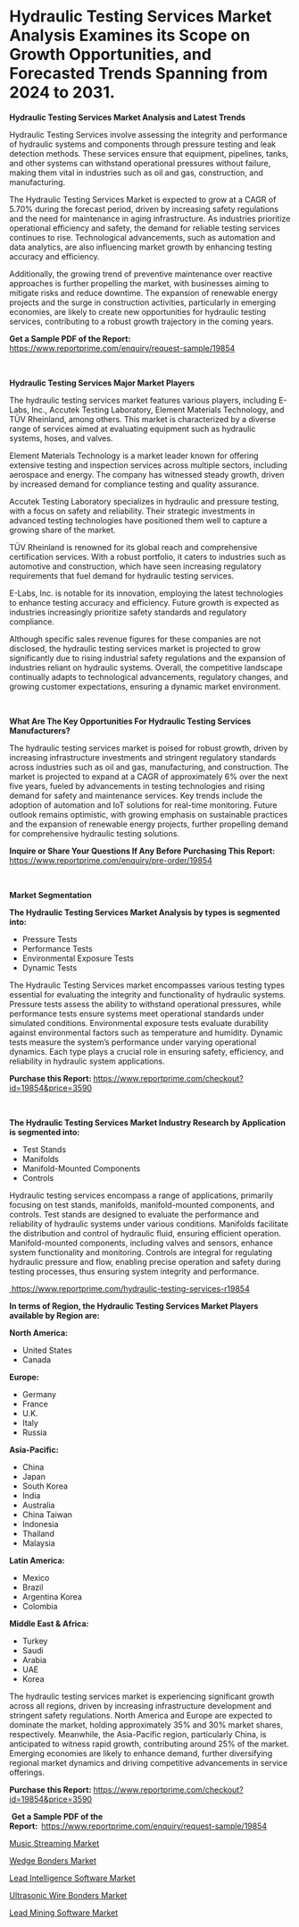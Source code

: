 <p><h1>Hydraulic Testing Services Market Analysis Examines its Scope on Growth Opportunities, and Forecasted Trends Spanning from 2024 to 2031.</h1></p><p><strong>Hydraulic Testing Services Market Analysis and Latest Trends</strong></p>
<p><p>Hydraulic Testing Services involve assessing the integrity and performance of hydraulic systems and components through pressure testing and leak detection methods. These services ensure that equipment, pipelines, tanks, and other systems can withstand operational pressures without failure, making them vital in industries such as oil and gas, construction, and manufacturing.</p><p>The Hydraulic Testing Services Market is expected to grow at a CAGR of 5.70% during the forecast period, driven by increasing safety regulations and the need for maintenance in aging infrastructure. As industries prioritize operational efficiency and safety, the demand for reliable testing services continues to rise. Technological advancements, such as automation and data analytics, are also influencing market growth by enhancing testing accuracy and efficiency.</p><p>Additionally, the growing trend of preventive maintenance over reactive approaches is further propelling the market, with businesses aiming to mitigate risks and reduce downtime. The expansion of renewable energy projects and the surge in construction activities, particularly in emerging economies, are likely to create new opportunities for hydraulic testing services, contributing to a robust growth trajectory in the coming years.</p></p>
<p><strong>Get a Sample PDF of the Report:&nbsp;</strong> <a href="https://www.reportprime.com/enquiry/request-sample/19854?utm_campaign=1121&utm_medium=2&utm_source=Github&utm_content=ia&utm_term=02122024&utm_id=hydraulic-testing-services">https://www.reportprime.com/enquiry/request-sample/19854</a></p>
<p>&nbsp;</p>
<p><strong>Hydraulic Testing Services Major Market Players</strong></p>
<p><p>The hydraulic testing services market features various players, including E-Labs, Inc., Accutek Testing Laboratory, Element Materials Technology, and TÜV Rheinland, among others. This market is characterized by a diverse range of services aimed at evaluating equipment such as hydraulic systems, hoses, and valves.</p><p>Element Materials Technology is a market leader known for offering extensive testing and inspection services across multiple sectors, including aerospace and energy. The company has witnessed steady growth, driven by increased demand for compliance testing and quality assurance.</p><p>Accutek Testing Laboratory specializes in hydraulic and pressure testing, with a focus on safety and reliability. Their strategic investments in advanced testing technologies have positioned them well to capture a growing share of the market.</p><p>TÜV Rheinland is renowned for its global reach and comprehensive certification services. With a robust portfolio, it caters to industries such as automotive and construction, which have seen increasing regulatory requirements that fuel demand for hydraulic testing services.</p><p>E-Labs, Inc. is notable for its innovation, employing the latest technologies to enhance testing accuracy and efficiency. Future growth is expected as industries increasingly prioritize safety standards and regulatory compliance.</p><p>Although specific sales revenue figures for these companies are not disclosed, the hydraulic testing services market is projected to grow significantly due to rising industrial safety regulations and the expansion of industries reliant on hydraulic systems. Overall, the competitive landscape continually adapts to technological advancements, regulatory changes, and growing customer expectations, ensuring a dynamic market environment.</p></p>
<p>&nbsp;</p>
<p><strong>What Are The Key Opportunities For Hydraulic Testing Services Manufacturers?</strong></p>
<p><p>The hydraulic testing services market is poised for robust growth, driven by increasing infrastructure investments and stringent regulatory standards across industries such as oil and gas, manufacturing, and construction. The market is projected to expand at a CAGR of approximately 6% over the next five years, fueled by advancements in testing technologies and rising demand for safety and maintenance services. Key trends include the adoption of automation and IoT solutions for real-time monitoring. Future outlook remains optimistic, with growing emphasis on sustainable practices and the expansion of renewable energy projects, further propelling demand for comprehensive hydraulic testing solutions.</p></p>
<p><strong>Inquire or Share Your Questions If Any Before Purchasing This Report:</strong> <a href="https://www.reportprime.com/enquiry/pre-order/19854?utm_campaign=1121&utm_medium=2&utm_source=Github&utm_content=ia&utm_term=02122024&utm_id=hydraulic-testing-services">https://www.reportprime.com/enquiry/pre-order/19854</a></p>
<p>&nbsp;</p>
<p><strong>Market Segmentation</strong></p>
<p><strong>The Hydraulic Testing Services Market Analysis by types is segmented into:</strong></p>
<p><ul><li>Pressure Tests</li><li>Performance Tests</li><li>Environmental Exposure Tests</li><li>Dynamic Tests</li></ul></p>
<p><p>The Hydraulic Testing Services market encompasses various testing types essential for evaluating the integrity and functionality of hydraulic systems. Pressure tests assess the ability to withstand operational pressures, while performance tests ensure systems meet operational standards under simulated conditions. Environmental exposure tests evaluate durability against environmental factors such as temperature and humidity. Dynamic tests measure the system’s performance under varying operational dynamics. Each type plays a crucial role in ensuring safety, efficiency, and reliability in hydraulic system applications.</p></p>
<p><strong>Purchase this Report:&nbsp;</strong><a href="https://www.reportprime.com/checkout?id=19854&price=3590&utm_campaign=1121&utm_medium=2&utm_source=Github&utm_content=ia&utm_term=02122024&utm_id=hydraulic-testing-services">https://www.reportprime.com/checkout?id=19854&price=3590</a></p>
<p>&nbsp;</p>
<p><strong>The Hydraulic Testing Services Market Industry Research by Application is segmented into:</strong></p>
<p><ul><li>Test Stands</li><li>Manifolds</li><li>Manifold-Mounted Components</li><li>Controls</li></ul></p>
<p><p>Hydraulic testing services encompass a range of applications, primarily focusing on test stands, manifolds, manifold-mounted components, and controls. Test stands are designed to evaluate the performance and reliability of hydraulic systems under various conditions. Manifolds facilitate the distribution and control of hydraulic fluid, ensuring efficient operation. Manifold-mounted components, including valves and sensors, enhance system functionality and monitoring. Controls are integral for regulating hydraulic pressure and flow, enabling precise operation and safety during testing processes, thus ensuring system integrity and performance.</p></p>
<p><a href="https://www.reportprime.com/hydraulic-testing-services-r19854?utm_campaign=1121&utm_medium=2&utm_source=Github&utm_content=ia&utm_term=02122024&utm_id=hydraulic-testing-services">&nbsp;https://www.reportprime.com/hydraulic-testing-services-r19854</a></p>
<p><strong>In terms of Region, the Hydraulic Testing Services Market Players available by Region are:</strong></p>
<p>
    <p> <strong> North America: </strong>
        <ul>
            <li>United States</li>
            <li>Canada</li>
        </ul>
        </p> 
    <p> <strong> Europe: </strong>
        <ul>
            <li>Germany</li>
            <li>France</li>
            <li>U.K.</li>
            <li>Italy</li>
            <li>Russia</li>
        </ul>
        </p> 
    <p> <strong> Asia-Pacific: </strong>
        <ul>
            <li>China</li>
            <li>Japan</li>
            <li>South Korea</li>
            <li>India</li>
            <li>Australia</li>
            <li>China Taiwan</li>
            <li>Indonesia</li>
            <li>Thailand</li>
            <li>Malaysia</li>
        </ul>
        </p> 
    <p> <strong> Latin America: </strong>
        <ul>
            <li>Mexico</li>
            <li>Brazil</li>
            <li>Argentina Korea</li>
            <li>Colombia</li>
        </ul>
        </p> 
    <p> <strong> Middle East & Africa: </strong>
        <ul>
            <li>Turkey</li>
            <li>Saudi</li>
            <li>Arabia</li>
            <li>UAE</li>
            <li>Korea</li>
        </ul>
    </p>
    </p>
<p><p>The hydraulic testing services market is experiencing significant growth across all regions, driven by increasing infrastructure development and stringent safety regulations. North America and Europe are expected to dominate the market, holding approximately 35% and 30% market shares, respectively. Meanwhile, the Asia-Pacific region, particularly China, is anticipated to witness rapid growth, contributing around 25% of the market. Emerging economies are likely to enhance demand, further diversifying regional market dynamics and driving competitive advancements in service offerings.</p></p>
<p><strong>Purchase this Report: </strong><a href="https://www.reportprime.com/checkout?id=19854&price=3590&utm_campaign=1121&utm_medium=2&utm_source=Github&utm_content=ia&utm_term=02122024&utm_id=hydraulic-testing-services">https://www.reportprime.com/checkout?id=19854&price=3590</a></p>
<p>&nbsp;<strong>Get a Sample PDF of the Report:&nbsp;&nbsp;</strong><a href="https://www.reportprime.com/enquiry/request-sample/19854?utm_campaign=1121&utm_medium=2&utm_source=Github&utm_content=ia&utm_term=02122024&utm_id=hydraulic-testing-services">https://www.reportprime.com/enquiry/request-sample/19854</a></p>
<p><strong></strong></p>
<p><p><a href="https://github.com/guneycigdem35/Market-Research-Report-List-5/blob/main/music-streaming-market.md?utm_campaign=1121&utm_medium=2&utm_source=Github&utm_content=ia&utm_term=02122024&utm_id=hydraulic-testing-services">Music Streaming Market</a></p><p><a href="https://issuu.com/reportprime-2/docs/wedge-bonders-market-size-2030.pptx?utm_campaign=1121&utm_medium=2&utm_source=Github&utm_content=ia&utm_term=02122024&utm_id=hydraulic-testing-services">Wedge Bonders Market</a></p><p><a href="https://www.linkedin.com/pulse/projected-growth-lead-intelligence-software-market-anticipating-ztn1f?utm_campaign=1121&utm_medium=2&utm_source=Github&utm_content=ia&utm_term=02122024&utm_id=hydraulic-testing-services">Lead Intelligence Software Market</a></p><p><a href="https://issuu.com/reportprime-2/docs/ultrasonic-wire-bonders-market-size-2030.pptx?utm_campaign=1121&utm_medium=2&utm_source=Github&utm_content=ia&utm_term=02122024&utm_id=hydraulic-testing-services">Ultrasonic Wire Bonders Market</a></p><p><a href="https://www.linkedin.com/pulse/lead-mining-software-market-analysis-report-2024-2031-sales-revenue-ycn6f?utm_campaign=1121&utm_medium=2&utm_source=Github&utm_content=ia&utm_term=02122024&utm_id=hydraulic-testing-services">Lead Mining Software Market</a></p></p>